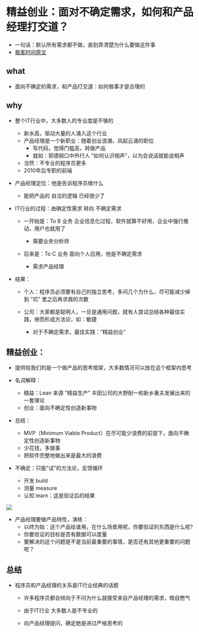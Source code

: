 # 精益创业：面对不确定需求，如何和产品经理打交道？
- 一句话：默认所有需求都不做，直到弄清楚为什么要做这件事
- [极客时间原文](https://time.geekbang.org/column/article/76260)

## what
- 面向不确定的需求，和产品打交道：如何做事才是合理的

## why
- 整个IT行业中，大多数人的专业度是不够的
  - 新水高，驱动大量的人涌入这个行业
  - 产品经理是一个新职业：随着创业浪潮，风起云涌的职位
    - 写代码，觉得门槛高，转做产品
    - 就如：郭德纲口中外行人 ”如何认识相声”，以为会说话就能说相声
  - 当然：不专业的程序员更多
  - 2010年后专职的前端

- 产品经理定位：他是告诉程序员做什么
  - 能把产品的 自洽的逻辑 已经很少了


- IT行业的过程：由确定性需求 转向 不确定需求
  - 一开始是：To B 业务 企业信息化过程，软件就算不好用，企业中强行推动，用户也就用了
    - 需要业务分析师

  - 后来是：To C 业务 面向个人应用，他是不确定需求
    - 需求产品经理

- 结果：
  - 个人：程序员必须要有自己的独立思考，多问几个为什么，尽可能减少掉到 ”坑” 里之后再求救的次数

  - 公司：大家都是聪明人，一旦是通用问题，就有人尝试总结各种最佳实践，继而形成方法论，如：敏捷
    - 对于不确定需求，最佳实践：”精益创业”

## 精益创业：
- 提供给我们的是一个做产品的思考框架，大多数情况可以放在这个框架内思考
- 名词解释：
  - 精益：Lean 来源 ”精益生产” 丰田公司的大野耐一和新乡重夫发展出来的一套理论
  - 创业：面向不确定性创造新事物
- 总结：
  - MVP（Minimum Viable Product）在尽可能少浪费的前提下，面向不确定性创造新事物
  - 少花钱，多做事
  - 把软件完整地做出来是最大的浪费

- 不确定：只能”试”的方法论，反馈循环
  - 开发 build
  - 测量 measure
  - 认知 learn：这是验证后的结果

<img src = 'http://res.liang3307.tech/liang.tech/career/10_times/res/lean_startup.png'>
<br />

- 产品经理要做产品特性，演练：
  - 以终为始：这个产品给谁用，在什么场景用呢，你要验证的东西是什么呢?
  - 你要验证的目标是否有数据可以度量
  - 要解决的这个问题是不是当前最重要的事情，是否还有其他更重要的问题呢？

## 总结
- 程序员和产品经理的关系是IT行业经典的话题
  - 许多程序员都会倾向于不问为什么就接受来自产品经理的需求，暗自憋气
  - 由于IT行业 大多数人是不专业的

  - 向产品经理提问，确定她是进过严格思考的
